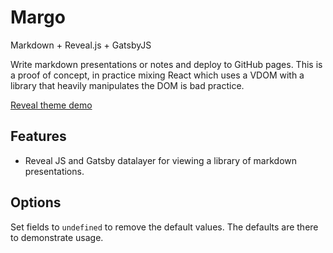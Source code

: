 # Margo

Markdown + Reveal.js + GatsbyJS

Write markdown presentations or notes and deploy to GitHub pages. This is a proof of concept, in practice mixing React which uses a VDOM with a library that heavily manipulates the DOM is bad practice.

[Reveal theme demo](https://brettinternet.github.io/gatsby-themes/reveal/)

## Features

- Reveal JS and Gatsby datalayer for viewing a library of markdown presentations.

## Options

Set fields to `undefined` to remove the default values. The defaults are there to demonstrate usage.
